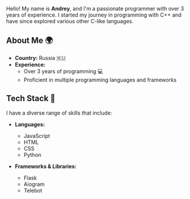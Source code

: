 

Hello! My name is **Andrey**, and I'm a passionate programmer with over 3 years of experience. I started my journey in programming with C++ and have since explored various other C-like languages.

## About Me 🌍

- **Country:** Russia 🇷🇺
- **Experience:** 
  - Over 3 years of programming 💻
  - Proficient in multiple programming languages and frameworks

## Tech Stack 💪

I have a diverse range of skills that include:

- **Languages:** 
  - JavaScript
  - HTML
  - CSS
  - Python

- **Frameworks & Libraries:**
  - Flask
  - Aiogram
  - Telebot

